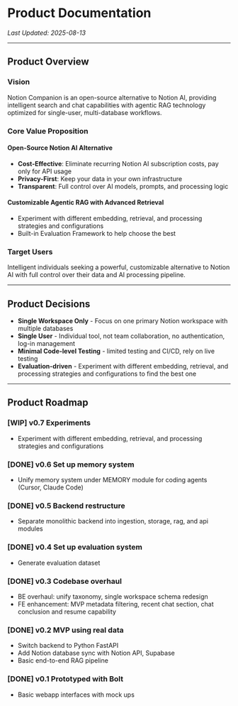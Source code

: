 # Product Documentation

*Last Updated: 2025-08-13*

---

## Product Overview

### Vision

Notion Companion is an open-source alternative to Notion AI, providing intelligent search and chat capabilities with agentic RAG technology optimized for single-user, multi-database workflows.

### Core Value Proposition

#### Open-Source Notion AI Alternative
- **Cost-Effective**: Eliminate recurring Notion AI subscription costs, pay only for API usage
- **Privacy-First**: Keep your data in your own infrastructure
- **Transparent**: Full control over AI models, prompts, and processing logic

#### Customizable Agentic RAG with Advanced Retrieval
- Experiment with different embedding, retrieval, and processing strategies and configurations
- Built-in Evaluation Framework to help choose the best

### Target Users

Intelligent individuals seeking a powerful, customizable alternative to Notion AI with full control over their data and AI processing pipeline.

---

## Product Decisions

- **Single Workspace Only** - Focus on one primary Notion workspace with multiple databases
- **Single User** - Individual tool, not team collaboration, no authentication, log-in management
- **Minimal Code-level Testing** - limited testing and CI/CD, rely on live testing
- **Evaluation-driven** - Experiment with different embedding, retrieval, and processing strategies and configurations to find the best one

---

## Product Roadmap

### [WIP] v0.7 Experiments
- Experiment with different embedding, retrieval, and processing strategies and configurations

### [DONE] v0.6 Set up memory system
- Unify memory system under MEMORY module for coding agents (Cursor, Claude Code)

### [DONE] v0.5 Backend restructure
- Separate monolithic backend into ingestion, storage, rag, and api modules

### [DONE] v0.4 Set up evaluation system
- Generate evaluation dataset

### [DONE] v0.3 Codebase overhaul
- BE overhaul: unify taxonomy, single workspace schema redesign
- FE enhancement: MVP metadata filtering, recent chat section, chat conclusion and resume capability

### [DONE] v0.2 MVP using real data
- Switch backend to Python FastAPI
- Add Notion database sync with Notion API, Supabase
- Basic end-to-end RAG pipeline

### [DONE] v0.1 Prototyped with Bolt
- Basic webapp interfaces with mock ups